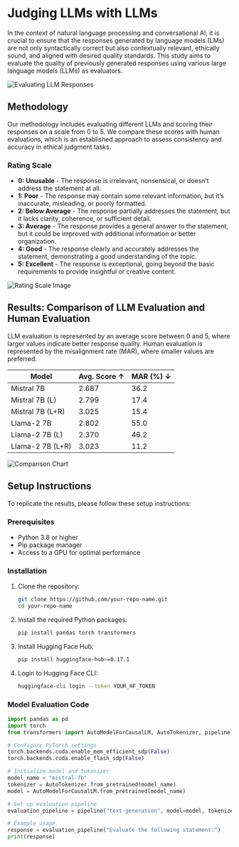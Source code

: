 # Judging LLMs with LLMs

In the context of natural language processing and conversational AI, it is crucial to ensure that the responses generated by language models (LMs) are not only syntactically correct but also contextually relevant, ethically sound, and aligned with desired quality standards. This study aims to evaluate the quality of previously generated responses using various large language models (LLMs) as evaluators.

![Evaluating LLM Responses](https://github.com/user-attachments/assets/b390b724-c5e6-4862-8a32-1811717ebea5)

## Methodology

Our methodology includes evaluating different LLMs and scoring their responses on a scale from 0 to 5. We compare these scores with human evaluations, which is an established approach to assess consistency and accuracy in ethical judgment tasks.

### Rating Scale

- **0: Unusable** - The response is irrelevant, nonsensical, or doesn’t address the statement at all.
- **1: Poor** - The response may contain some relevant information, but it’s inaccurate, misleading, or poorly formatted.
- **2: Below Average** - The response partially addresses the statement, but it lacks clarity, coherence, or sufficient detail.
- **3: Average** - The response provides a general answer to the statement, but it could be improved with additional information or better organization.
- **4: Good** - The response clearly and accurately addresses the statement, demonstrating a good understanding of the topic.
- **5: Excellent** - The response is exceptional, going beyond the basic requirements to provide insightful or creative content.

![Rating Scale Image](https://github.com/user-attachments/assets/3ec4a17b-0a50-4931-8823-b861dcfec73f)

## Results: Comparison of LLM Evaluation and Human Evaluation

LLM evaluation is represented by an average score between 0 and 5, where larger values indicate better response quality. Human evaluation is represented by the misalignment rate (MAR), where smaller values are preferred.

| Model              | Avg. Score ↑ | MAR (%) ↓ |
|--------------------|--------------|-----------|
| Mistral 7B         | 2.687        | 36.2      |
| Mistral 7B (L)     | 2.799        | 17.4      |
| Mistral 7B (L+R)   | 3.025        | 15.4      |
| Llama-2 7B         | 2.802        | 55.0      |
| Llama-2 7B (L)     | 2.370        | 46.2      |
| Llama-2 7B (L+R)   | 3.023        | 11.2      |

![Comparison Chart](https://github.com/user-attachments/assets/f2eeafe8-72cd-4083-9159-d5cc1b9b1e0a)

## Setup Instructions

To replicate the results, please follow these setup instructions:

### Prerequisites

- Python 3.8 or higher
- Pip package manager
- Access to a GPU for optimal performance

### Installation

1. Clone the repository:
    ```bash
    git clone https://github.com/your-repo-name.git
    cd your-repo-name
    ```

2. Install the required Python packages:
    ```bash
    pip install pandas torch transformers
    ```

3. Install Hugging Face Hub:
    ```bash
    pip install huggingface-hub>=0.17.1
    ```

4. Login to Hugging Face CLI:
    ```bash
    huggingface-cli login --token YOUR_HF_TOKEN
    ```

### Model Evaluation Code

```python
import pandas as pd
import torch
from transformers import AutoModelForCausalLM, AutoTokenizer, pipeline

# Configure PyTorch settings
torch.backends.cuda.enable_mem_efficient_sdp(False)
torch.backends.cuda.enable_flash_sdp(False)

# Initialize model and tokenizer
model_name = "mistral-7b"
tokenizer = AutoTokenizer.from_pretrained(model_name)
model = AutoModelForCausalLM.from_pretrained(model_name)

# Set up evaluation pipeline
evaluation_pipeline = pipeline("text-generation", model=model, tokenizer=tokenizer)

# Example usage
response = evaluation_pipeline("Evaluate the following statement:")
print(response)
